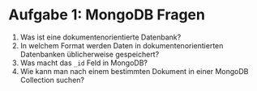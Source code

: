 # Aufgabe 1: MongoDB Fragen

1. Was ist eine dokumentenorientierte Datenbank?
2. In welchem Format werden Daten in dokumentenorientierten Datenbanken üblicherweise gespeichert?
3. Was macht das `_id` Feld in MongoDB?
4. Wie kann man nach einem bestimmten Dokument in einer MongoDB Collection suchen?
